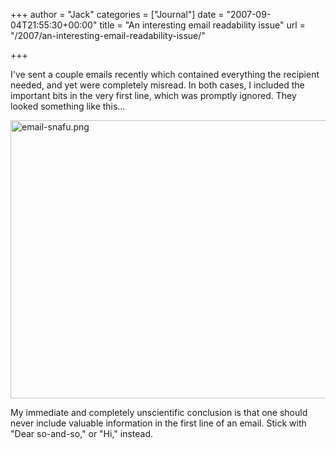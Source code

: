 +++
author = "Jack"
categories = ["Journal"]
date = "2007-09-04T21:55:30+00:00"
title = "An interesting email readability issue"
url = "/2007/an-interesting-email-readability-issue/"

+++

I've sent a couple emails recently which contained everything the recipient needed, and yet were completely misread. In both cases, I included the important bits in the very first line, which was promptly ignored. They looked something like this&#8230; 


<img src="/files/email-snafu.png" alt="email-snafu.png" border="0" width="565" height="445" /> 

My immediate and completely unscientific conclusion is that one should never include valuable information in the first line of an email. Stick with "Dear so-and-so," or "Hi," instead.